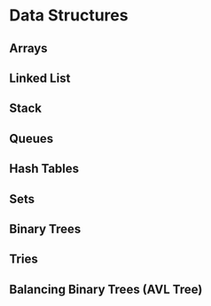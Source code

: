# Data Structures

## Arrays

## Linked List

## Stack 

## Queues

## Hash Tables 

## Sets 

## Binary Trees 

## Tries

## Balancing Binary Trees (AVL Tree)
